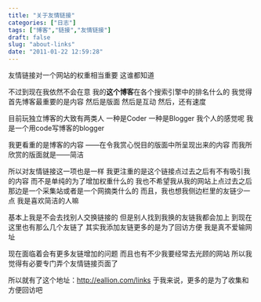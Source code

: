 ```yaml
---
title: "关于友情链接"
categories: ["日志"]
tags: ["博客","链接","友情链接"]
draft: false
slug: "about-links"
date: "2011-01-22 12:59:28"
---
```


友情链接对一个网站的权重相当重要
这谁都知道

不过到现在我依然不会在意
我的<strong>这个博客</strong>在各个搜索引擎中的排名什么的
我觉得
首先博客最重要的是内容
然后是版面
然后是互动
然后，还有速度

目前玩独立博客的大致有两类人
一种是Coder
一种是Blogger
我个人的感觉呢
我是一个用code写博客的blogger

我更看重的是博客的内容
——在令我赏心悦目的版面中所呈现出来的内容
而我所欣赏的版面就是——简洁

所以对友情链接这一项也是一样
我更注重的是这个链接点过去之后有不有吸引我的内容
而不是单纯的为了增加权重什么的
我也不希望我从我的网站上点过去之后
那边是一个采集站或者是一个网摘类什么的
而且，我也想我侧边栏里的友链少一点
我是喜欢简洁的人嘛

基本上我是不会去找别人交换链接的
但是别人找到我换的友链我都会加上
到现在这里也有那么几个友链了
其实我添加友链更多的是为了回访方便
我是真不爱输网址

现在面临着会有更多友链增加的问题
而且也有不少我要经常去光顾的网站
所以我觉得有必要专门弄个友情链接页面了

所以就有了这个地址：<a href="http://eallion.com/links" target="_blank">http://eallion.com/links</a>
于我来说，更多的是为了收集和方便回访吧
